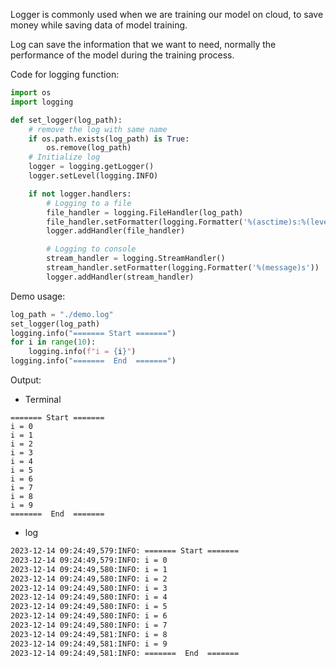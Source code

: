 Logger is commonly used when we are training our model on cloud, to save money while saving data of model training.

Log can save the information that we want to need, normally the performance of the model during the training process.

Code for logging function:
```python
import os
import logging

def set_logger(log_path):
	# remove the log with same name
    if os.path.exists(log_path) is True:
        os.remove(log_path)
    # Initialize log
    logger = logging.getLogger()
    logger.setLevel(logging.INFO)

    if not logger.handlers:
        # Logging to a file
        file_handler = logging.FileHandler(log_path)
        file_handler.setFormatter(logging.Formatter('%(asctime)s:%(levelname)s: %(message)s'))
        logger.addHandler(file_handler)

        # Logging to console
        stream_handler = logging.StreamHandler()
        stream_handler.setFormatter(logging.Formatter('%(message)s'))
        logger.addHandler(stream_handler)
```

Demo usage:
```python
log_path = "./demo.log"
set_logger(log_path)
logging.info("======= Start =======")
for i in range(10):
	logging.info(f"i = {i}")
logging.info("=======  End  =======")
```

Output:
- Terminal
```terminal
======= Start =======
i = 0
i = 1
i = 2
i = 3
i = 4
i = 5
i = 6
i = 7
i = 8
i = 9
=======  End  =======
```

- log
```txt
2023-12-14 09:24:49,579:INFO: ======= Start =======
2023-12-14 09:24:49,579:INFO: i = 0
2023-12-14 09:24:49,580:INFO: i = 1
2023-12-14 09:24:49,580:INFO: i = 2
2023-12-14 09:24:49,580:INFO: i = 3
2023-12-14 09:24:49,580:INFO: i = 4
2023-12-14 09:24:49,580:INFO: i = 5
2023-12-14 09:24:49,580:INFO: i = 6
2023-12-14 09:24:49,580:INFO: i = 7
2023-12-14 09:24:49,581:INFO: i = 8
2023-12-14 09:24:49,581:INFO: i = 9
2023-12-14 09:24:49,581:INFO: =======  End  =======

```

